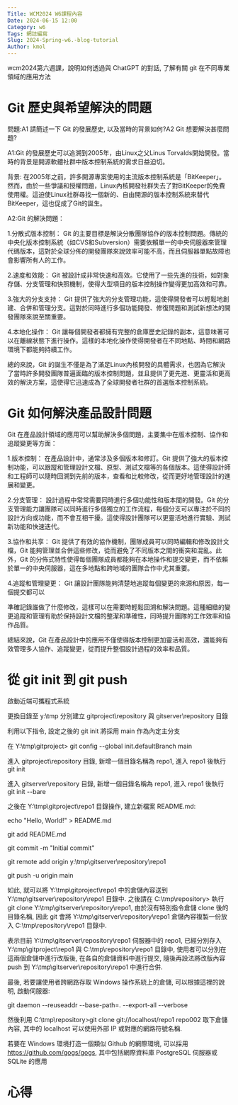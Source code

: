 ```yaml
---
Title: WCM2024 W6課程內容 
Date: 2024-06-15 12:00
Category: w6
Tags: 網誌編寫
Slug: 2024-Spring-w6.-blog-tutorial
Author: kmol
---
```


wcm2024第六週課，說明如何透過與 ChatGPT 的對話, 了解有關 git 在不同專業領域的應用方法

<!-- PELICAN_END_SUMMARY -->

# Git 歷史與希望解決的問題
問題:A1 請簡述一下 Git 的發展歷史, 以及當時的背景如何?A2 Git 想要解決甚麼問題?

A1:Git 的發展歷史可以追溯到2005年，由Linux之父Linus Torvalds開始開發。當時的背景是開源軟體社群中版本控制系統的需求日益迫切。

背景:
在2005年之前，許多開源專案使用的主流版本控制系統是「BitKeeper」。然而，由於一些爭議和授權問題，Linux內核開發社群失去了對BitKeeper的免費使用權。這迫使Linux社群尋找一個新的、自由開源的版本控制系統來替代BitKeeper，這也促成了Git的誕生。

A2:Git 的解決問題：

1.分散式版本控制：
Git 的主要目標是解決分散團隊協作的版本控制問題。傳統的中央化版本控制系統（如CVS和Subversion）需要依賴單一的中央伺服器來管理代碼版本，這對於全球分佈的開發團隊來說效率可能不高，而且伺服器單點故障也會影響所有人的工作。

2.速度和效能：
Git 被設計成非常快速和高效。它使用了一些先進的技術，如對象存儲、分支管理和快照機制，使得大型項目的版本控制操作變得更加高效和可靠。

3.強大的分支支持：
Git 提供了強大的分支管理功能，這使得開發者可以輕鬆地創建、合併和管理分支。這對於同時進行多個功能開發、修復問題和測試新想法的開發團隊來說至關重要。

4.本地化操作：
Git 讓每個開發者都擁有完整的倉庫歷史記錄的副本，這意味著可以在離線狀態下進行操作。這樣的本地化操作使得開發者在不同地點、時間和網路環境下都能夠持續工作。

總的來說，Git 的誕生不僅是為了滿足Linux內核開發的具體需求，也因為它解決了當時許多開發團隊普遍面臨的版本控制問題，並且提供了更先進、更靈活和更高效的解決方案，這使得它迅速成為了全球開發者社群的首選版本控制系統。

# Git 如何解決產品設計問題
Git 在產品設計領域的應用可以幫助解決多個問題，主要集中在版本控制、協作和追蹤變更等方面：

1.版本控制：
在產品設計中，通常涉及多個版本和修訂。Git 提供了強大的版本控制功能，可以跟蹤和管理設計文檔、原型、測試文檔等的各個版本。這使得設計師和工程師可以隨時回溯到先前的版本，查看和比較修改，從而更好地管理設計的進展和變更。

2.分支管理：
設計過程中常常需要同時進行多個功能性和版本間的開發。Git 的分支管理能力讓團隊可以同時進行多個獨立的工作流程，每個分支可以專注於不同的設計方向或功能，而不會互相干擾。這使得設計團隊可以更靈活地進行實驗、測試新功能和快速迭代。

3.協作和共享：
Git 提供了有效的協作機制，團隊成員可以同時編輯和修改設計文檔，Git 能夠管理並合併這些修改，從而避免了不同版本之間的衝突和混亂。此外，Git 的分佈式特性使得每個團隊成員都能夠在本地操作和提交變更，而不依賴於單一的中央伺服器，這在多地點和跨地域的團隊合作中尤其重要。

4.追蹤和管理變更：
Git 讓設計團隊能夠清楚地追蹤每個變更的來源和原因，每一個提交都可以

準確記錄誰做了什麼修改，這樣可以在需要時輕鬆回溯和解決問題。這種細緻的變更追蹤和管理有助於保持設計文檔的整潔和準確性，同時提升團隊的工作效率和協作品質。

總結來說，Git 在產品設計中的應用不僅使得版本控制更加靈活和高效，還能夠有效管理多人協作、追蹤變更，從而提升整個設計過程的效率和品質。

# 從 git init 到 git push
啟動近端可攜程式系統

更換目錄至 y:\tmp 分別建立 gitproject\repository 與 gitserver\repository 目錄

利用以下指令, 設定之後的 git init 將採用 main 作為內定主分支

在 Y:\tmp\gitproject> git config --global init.defaultBranch main

進入 gitproject\repository 目錄, 新增一個目錄名稱為 repo1, 進入 repo1 後執行 git init

進入 gitserver\repository 目錄, 新增一個目錄名稱為 repo1, 進入 repo1 後執行 git init --bare

之後在 Y:\tmp\gitproject\repo1 目錄操作, 建立新檔案 README.md:

echo "Hello, World!" > README.md

git add README.md

git commit -m "Initial commit"

git remote add origin y:\tmp\gitserver\repository\repo1

git push -u origin main

如此, 就可以將 Y:\tmp\gitproject\repo1 中的倉儲內容送到 Y:\tmp\gitserver\repository\repo1 目錄中. 之後請在 C:\tmp\repository> 執行 git clone Y:\tmp\gitserver\repository\repo1, 由於沒有特別指令倉儲 clone 後的目錄名稱, 因此 git 會將 Y:\tmp\gitserver\repository\repo1 倉儲內容複製一份放入 C:\tmp\repository\repo1 目錄中.

表示目前 Y:\tmp\gitserver\repository\repo1 伺服器中的 repo1, 已經分別存入 Y:\tmp\gitproject\repo1 與 C:\tmp\repository\repo1 目錄中, 使用者可以分別在這兩個倉儲中進行改版後, 在各自的倉儲資料中進行提交, 隨後再設法將改版內容 push 到 Y:\tmp\gitserver\repository\repo1 中進行合併.

最後, 若要讓使用者跨網路存取 Windows 操作系統上的倉儲, 可以根據這裡的說明, 啟動伺服器:

git daemon --reuseaddr --base-path=. --export-all --verbose

然後利用 C:\tmp\repository>git clone git://localhost/repo1 repo002 取下倉儲內容, 其中的 localhost 可以使用外部 IP 或對應的網路符號名稱.

若要在 Windows 環境打造一個類似 Github 的網際環境, 可以採用 https://github.com/gogs/gogs, 其中包括網際資料庫 PostgreSQL 伺服器或 SQLite 的應用

# 心得
